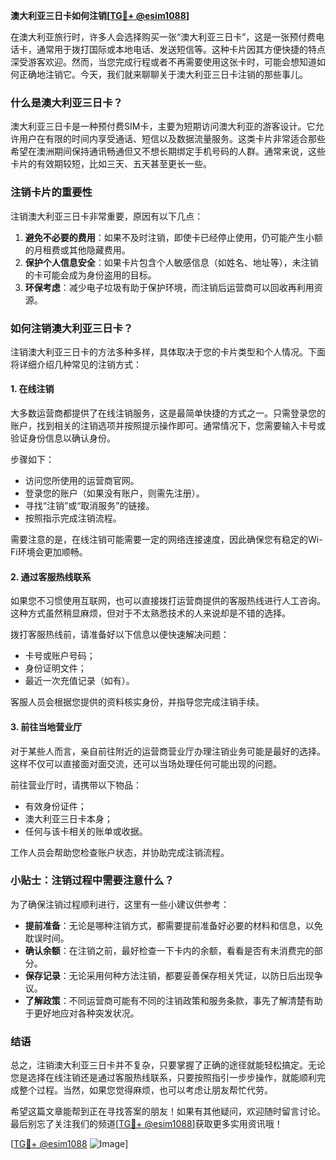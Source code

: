 **澳大利亚三日卡如何注销[[TG💪+ @esim1088](https://t.me/s/esim1088)]**

在澳大利亚旅行时，许多人会选择购买一张“澳大利亚三日卡”，这是一张预付费电话卡，通常用于拨打国际或本地电话、发送短信等。这种卡片因其方便快捷的特点深受游客欢迎。然而，当您完成行程或者不再需要使用这张卡时，可能会想知道如何正确地注销它。今天，我们就来聊聊关于澳大利亚三日卡注销的那些事儿。

### 什么是澳大利亚三日卡？

澳大利亚三日卡是一种预付费SIM卡，主要为短期访问澳大利亚的游客设计。它允许用户在有限的时间内享受通话、短信以及数据流量服务。这类卡片非常适合那些希望在澳洲期间保持通讯畅通但又不想长期绑定手机号码的人群。通常来说，这些卡片的有效期较短，比如三天、五天甚至更长一些。

### 注销卡片的重要性

注销澳大利亚三日卡非常重要，原因有以下几点：

1. **避免不必要的费用**：如果不及时注销，即使卡已经停止使用，仍可能产生小额的月租费或其他隐藏费用。
2. **保护个人信息安全**：如果卡片包含个人敏感信息（如姓名、地址等），未注销的卡可能会成为身份盗用的目标。
3. **环保考虑**：减少电子垃圾有助于保护环境，而注销后运营商可以回收再利用资源。

### 如何注销澳大利亚三日卡？

注销澳大利亚三日卡的方法多种多样，具体取决于您的卡片类型和个人情况。下面将详细介绍几种常见的注销方式：

#### 1. 在线注销
大多数运营商都提供了在线注销服务，这是最简单快捷的方式之一。只需登录您的账户，找到相关的注销选项并按照提示操作即可。通常情况下，您需要输入卡号或验证身份信息以确认身份。

步骤如下：
- 访问您所使用的运营商官网。
- 登录您的账户（如果没有账户，则需先注册）。
- 寻找“注销”或“取消服务”的链接。
- 按照指示完成注销流程。

需要注意的是，在线注销可能需要一定的网络连接速度，因此确保您有稳定的Wi-Fi环境会更加顺畅。

#### 2. 通过客服热线联系
如果您不习惯使用互联网，也可以直接拨打运营商提供的客服热线进行人工咨询。这种方式虽然稍显麻烦，但对于不太熟悉技术的人来说却是不错的选择。

拨打客服热线前，请准备好以下信息以便快速解决问题：
- 卡号或账户号码；
- 身份证明文件；
- 最近一次充值记录（如有）。

客服人员会根据您提供的资料核实身份，并指导您完成注销手续。

#### 3. 前往当地营业厅
对于某些人而言，亲自前往附近的运营商营业厅办理注销业务可能是最好的选择。这样不仅可以直接面对面交流，还可以当场处理任何可能出现的问题。

前往营业厅时，请携带以下物品：
- 有效身份证件；
- 澳大利亚三日卡本身；
- 任何与该卡相关的账单或收据。

工作人员会帮助您检查账户状态，并协助完成注销流程。

### 小贴士：注销过程中需要注意什么？

为了确保注销过程顺利进行，这里有一些小建议供参考：

- **提前准备**：无论是哪种注销方式，都需要提前准备好必要的材料和信息，以免耽误时间。
- **确认余额**：在注销之前，最好检查一下卡内的余额，看看是否有未消费完的部分。
- **保存记录**：无论采用何种方法注销，都要妥善保存相关凭证，以防日后出现争议。
- **了解政策**：不同运营商可能有不同的注销政策和服务条款，事先了解清楚有助于更好地应对各种突发状况。

### 结语

总之，注销澳大利亚三日卡并不复杂，只要掌握了正确的途径就能轻松搞定。无论您是选择在线注销还是通过客服热线联系，只要按照指引一步步操作，就能顺利完成整个过程。当然，如果您觉得麻烦，也可以考虑让朋友帮忙代劳。

希望这篇文章能帮到正在寻找答案的朋友！如果有其他疑问，欢迎随时留言讨论。最后别忘了关注我们的频道[[TG💪+ @esim1088](https://t.me/s/esim1088)]获取更多实用资讯哦！

[[TG💪+ @esim1088](https://t.me/s/esim1088) ![Image](https://i.postimg.cc/4NQfJmqS/Snipaste-2025-05-13-00-14-12.png)]